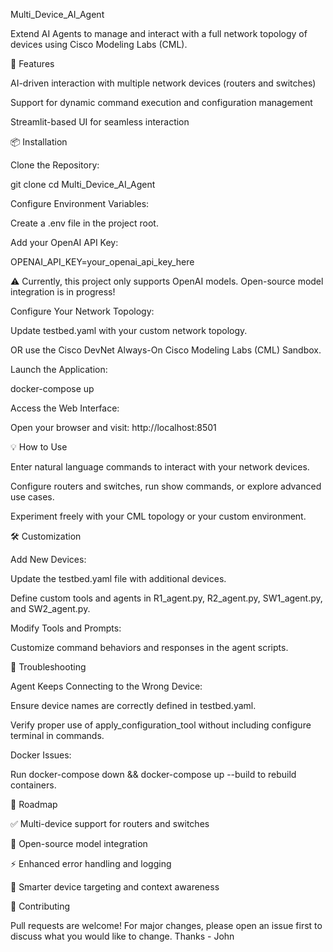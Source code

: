 Multi_Device_AI_Agent

Extend AI Agents to manage and interact with a full network topology of devices using Cisco Modeling Labs (CML).

🚀 Features

AI-driven interaction with multiple network devices (routers and switches)

Support for dynamic command execution and configuration management

Streamlit-based UI for seamless interaction

📦 Installation

Clone the Repository:

git clone [<repository-url>](https://github.com/automateyournetwork/Multi_Device_AI_Agent)
cd Multi_Device_AI_Agent

Configure Environment Variables:

Create a .env file in the project root.

Add your OpenAI API Key:

OPENAI_API_KEY=your_openai_api_key_here

⚠️ Currently, this project only supports OpenAI models. Open-source model integration is in progress!

Configure Your Network Topology:

Update testbed.yaml with your custom network topology.

OR use the Cisco DevNet Always-On Cisco Modeling Labs (CML) Sandbox.

Launch the Application:

docker-compose up

Access the Web Interface:

Open your browser and visit: http://localhost:8501

💡 How to Use

Enter natural language commands to interact with your network devices.

Configure routers and switches, run show commands, or explore advanced use cases.

Experiment freely with your CML topology or your custom environment.

🛠️ Customization

Add New Devices:

Update the testbed.yaml file with additional devices.

Define custom tools and agents in R1_agent.py, R2_agent.py, SW1_agent.py, and SW2_agent.py.

Modify Tools and Prompts:

Customize command behaviors and responses in the agent scripts.

🔧 Troubleshooting

Agent Keeps Connecting to the Wrong Device:

Ensure device names are correctly defined in testbed.yaml.

Verify proper use of apply_configuration_tool without including configure terminal in commands.

Docker Issues:

Run docker-compose down && docker-compose up --build to rebuild containers.

📖 Roadmap

✅ Multi-device support for routers and switches

🔄 Open-source model integration

⚡ Enhanced error handling and logging

🧠 Smarter device targeting and context awareness

🤝 Contributing

Pull requests are welcome! For major changes, please open an issue first to discuss what you would like to change. Thanks - John